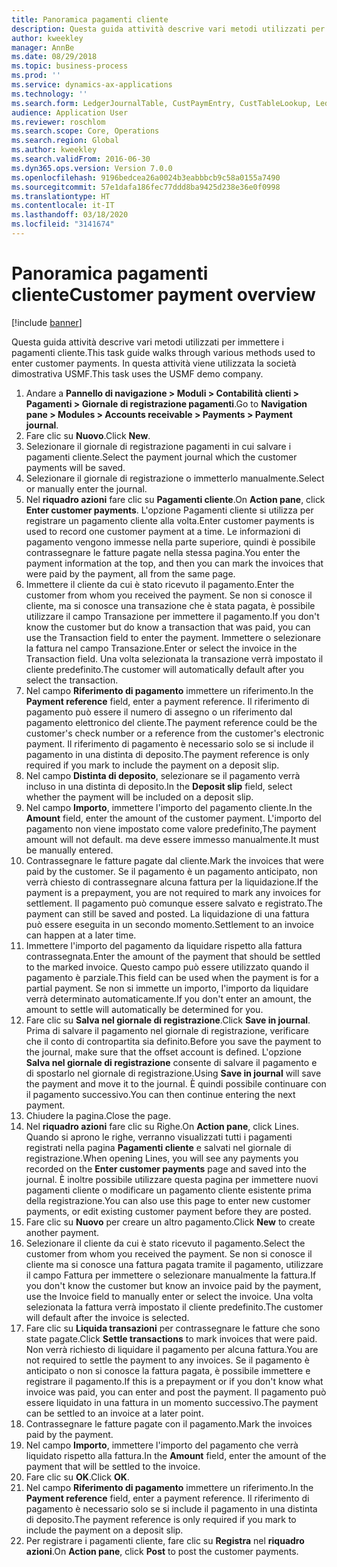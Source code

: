 ```yaml
---
title: Panoramica pagamenti cliente
description: Questa guida attività descrive vari metodi utilizzati per immettere i pagamenti cliente.
author: kweekley
manager: AnnBe
ms.date: 08/29/2018
ms.topic: business-process
ms.prod: ''
ms.service: dynamics-ax-applications
ms.technology: ''
ms.search.form: LedgerJournalTable, CustPaymEntry, CustTableLookup, LedgerJournalTransCustPaym, CustOpenTrans, BankAccountTableLookUp
audience: Application User
ms.reviewer: roschlom
ms.search.scope: Core, Operations
ms.search.region: Global
ms.author: kweekley
ms.search.validFrom: 2016-06-30
ms.dyn365.ops.version: Version 7.0.0
ms.openlocfilehash: 9196bedcea26a0024b3eabbbcb9c58a0155a7490
ms.sourcegitcommit: 57e1dafa186fec77ddd8ba9425d238e36e0f0998
ms.translationtype: HT
ms.contentlocale: it-IT
ms.lasthandoff: 03/18/2020
ms.locfileid: "3141674"
---
```

# <a name="customer-payment-overview"></a><span data-ttu-id="261b0-103">Panoramica pagamenti cliente</span><span class="sxs-lookup"><span data-stu-id="261b0-103">Customer payment overview</span></span>

[!include [banner](../../includes/banner.md)]

<span data-ttu-id="261b0-104">Questa guida attività descrive vari metodi utilizzati per immettere i pagamenti cliente.</span><span class="sxs-lookup"><span data-stu-id="261b0-104">This task guide walks through various methods used to enter customer payments.</span></span> <span data-ttu-id="261b0-105">In questa attività viene utilizzata la società dimostrativa USMF.</span><span class="sxs-lookup"><span data-stu-id="261b0-105">This task uses the USMF demo company.</span></span>

1. <span data-ttu-id="261b0-106">Andare a **Pannello di navigazione > Moduli > Contabilità clienti > Pagamenti > Giornale di registrazione pagamenti**.</span><span class="sxs-lookup"><span data-stu-id="261b0-106">Go to **Navigation pane > Modules > Accounts receivable > Payments > Payment journal**.</span></span>
2. <span data-ttu-id="261b0-107">Fare clic su **Nuovo**.</span><span class="sxs-lookup"><span data-stu-id="261b0-107">Click **New**.</span></span>
3. <span data-ttu-id="261b0-108">Selezionare il giornale di registrazione pagamenti in cui salvare i pagamenti cliente.</span><span class="sxs-lookup"><span data-stu-id="261b0-108">Select the payment journal which the customer payments will be saved.</span></span>
4. <span data-ttu-id="261b0-109">Selezionare il giornale di registrazione o immetterlo manualmente.</span><span class="sxs-lookup"><span data-stu-id="261b0-109">Select or manually enter the journal.</span></span>
5. <span data-ttu-id="261b0-110">Nel **riquadro azioni** fare clic su **Pagamenti cliente**.</span><span class="sxs-lookup"><span data-stu-id="261b0-110">On **Action pane**, click **Enter customer payments**.</span></span> <span data-ttu-id="261b0-111">L'opzione Pagamenti cliente si utilizza per registrare un pagamento cliente alla volta.</span><span class="sxs-lookup"><span data-stu-id="261b0-111">Enter customer payments is used to record one customer payment at a time.</span></span> <span data-ttu-id="261b0-112">Le informazioni di pagamento vengono immesse nella parte superiore, quindi è possibile contrassegnare le fatture pagate nella stessa pagina.</span><span class="sxs-lookup"><span data-stu-id="261b0-112">You enter the payment information at the top, and then you can mark the invoices that were paid by the payment, all from the same page.</span></span>  
6. <span data-ttu-id="261b0-113">Immettere il cliente da cui è stato ricevuto il pagamento.</span><span class="sxs-lookup"><span data-stu-id="261b0-113">Enter the customer from whom you received the payment.</span></span> <span data-ttu-id="261b0-114">Se non si conosce il cliente, ma si conosce una transazione che è stata pagata, è possibile utilizzare il campo Transazione per immettere il pagamento.</span><span class="sxs-lookup"><span data-stu-id="261b0-114">If you don't know the customer but do know a transaction that was paid, you can use the Transaction field to enter the payment.</span></span> <span data-ttu-id="261b0-115">Immettere o selezionare la fattura nel campo Transazione.</span><span class="sxs-lookup"><span data-stu-id="261b0-115">Enter or select the invoice in the Transaction field.</span></span> <span data-ttu-id="261b0-116">Una volta selezionata la transazione verrà impostato il cliente predefinito.</span><span class="sxs-lookup"><span data-stu-id="261b0-116">The customer will automatically default after you select the transaction.</span></span>
7. <span data-ttu-id="261b0-117">Nel campo **Riferimento di pagamento** immettere un riferimento.</span><span class="sxs-lookup"><span data-stu-id="261b0-117">In the **Payment reference** field, enter a payment reference.</span></span> <span data-ttu-id="261b0-118">Il riferimento di pagamento può essere il numero di assegno o un riferimento dal pagamento elettronico del cliente.</span><span class="sxs-lookup"><span data-stu-id="261b0-118">The payment reference could be the customer's check number or a reference from the customer's electronic payment.</span></span> <span data-ttu-id="261b0-119">Il riferimento di pagamento è necessario solo se si include il pagamento in una distinta di deposito.</span><span class="sxs-lookup"><span data-stu-id="261b0-119">The payment reference is only required if you mark to include the payment on a deposit slip.</span></span>  
8. <span data-ttu-id="261b0-120">Nel campo **Distinta di deposito**, selezionare se il pagamento verrà incluso in una distinta di deposito.</span><span class="sxs-lookup"><span data-stu-id="261b0-120">In the **Deposit slip** field, select whether the payment will be included on a deposit slip.</span></span> 
9. <span data-ttu-id="261b0-121">Nel campo **Importo**, immettere l'importo del pagamento cliente.</span><span class="sxs-lookup"><span data-stu-id="261b0-121">In the **Amount** field, enter the amount of the customer payment.</span></span> <span data-ttu-id="261b0-122">L'importo del pagamento non viene impostato come valore predefinito,</span><span class="sxs-lookup"><span data-stu-id="261b0-122">The payment amount will not default.</span></span> <span data-ttu-id="261b0-123">ma deve essere immesso manualmente.</span><span class="sxs-lookup"><span data-stu-id="261b0-123">It must be manually entered.</span></span> 
10. <span data-ttu-id="261b0-124">Contrassegnare le fatture pagate dal cliente.</span><span class="sxs-lookup"><span data-stu-id="261b0-124">Mark the invoices that were paid by the customer.</span></span> <span data-ttu-id="261b0-125">Se il pagamento è un pagamento anticipato, non verrà chiesto di contrassegnare alcuna fattura per la liquidazione.</span><span class="sxs-lookup"><span data-stu-id="261b0-125">If the payment is a prepayment, you are not required to mark any invoices for settlement.</span></span> <span data-ttu-id="261b0-126">Il pagamento può comunque essere salvato e registrato.</span><span class="sxs-lookup"><span data-stu-id="261b0-126">The payment can still be saved and posted.</span></span> <span data-ttu-id="261b0-127">La liquidazione di una fattura può essere eseguita in un secondo momento.</span><span class="sxs-lookup"><span data-stu-id="261b0-127">Settlement to an invoice can happen at a later time.</span></span>
11. <span data-ttu-id="261b0-128">Immettere l'importo del pagamento da liquidare rispetto alla fattura contrassegnata.</span><span class="sxs-lookup"><span data-stu-id="261b0-128">Enter the amount of the payment that should be settled to the marked invoice.</span></span> <span data-ttu-id="261b0-129">Questo campo può essere utilizzato quando il pagamento è parziale.</span><span class="sxs-lookup"><span data-stu-id="261b0-129">This field can be used when the payment is for a partial payment.</span></span> <span data-ttu-id="261b0-130">Se non si immette un importo, l'importo da liquidare verrà determinato automaticamente.</span><span class="sxs-lookup"><span data-stu-id="261b0-130">If you don't enter an amount, the amount to settle will automatically be determined for you.</span></span>
12. <span data-ttu-id="261b0-131">Fare clic su **Salva nel giornale di registrazione**.</span><span class="sxs-lookup"><span data-stu-id="261b0-131">Click **Save in journal**.</span></span> <span data-ttu-id="261b0-132">Prima di salvare il pagamento nel giornale di registrazione, verificare che il conto di contropartita sia definito.</span><span class="sxs-lookup"><span data-stu-id="261b0-132">Before you save the payment to the journal, make sure that the offset account is defined.</span></span> <span data-ttu-id="261b0-133">L'opzione **Salva nel giornale di registrazione** consente di salvare il pagamento e di spostarlo nel giornale di registrazione.</span><span class="sxs-lookup"><span data-stu-id="261b0-133">Using **Save in journal** will save the payment and move it to the journal.</span></span> <span data-ttu-id="261b0-134">È quindi possibile continuare con il pagamento successivo.</span><span class="sxs-lookup"><span data-stu-id="261b0-134">You can then continue entering the next payment.</span></span>
13. <span data-ttu-id="261b0-135">Chiudere la pagina.</span><span class="sxs-lookup"><span data-stu-id="261b0-135">Close the page.</span></span>
14. <span data-ttu-id="261b0-136">Nel **riquadro azioni** fare clic su Righe.</span><span class="sxs-lookup"><span data-stu-id="261b0-136">On **Action pane**, click Lines.</span></span> <span data-ttu-id="261b0-137">Quando si aprono le righe, verranno visualizzati tutti i pagamenti registrati nella pagina **Pagamenti cliente** e salvati nel giornale di registrazione.</span><span class="sxs-lookup"><span data-stu-id="261b0-137">When opening Lines, you will see any payments you recorded on the **Enter customer payments** page and saved into the journal.</span></span> <span data-ttu-id="261b0-138">È inoltre possibile utilizzare questa pagina per immettere nuovi pagamenti cliente o modificare un pagamento cliente esistente prima della registrazione.</span><span class="sxs-lookup"><span data-stu-id="261b0-138">You can also use this page to enter new customer payments, or edit existing customer payment before they are posted.</span></span>
15. <span data-ttu-id="261b0-139">Fare clic su **Nuovo** per creare un altro pagamento.</span><span class="sxs-lookup"><span data-stu-id="261b0-139">Click **New** to create another payment.</span></span> 
16. <span data-ttu-id="261b0-140">Selezionare il cliente da cui è stato ricevuto il pagamento.</span><span class="sxs-lookup"><span data-stu-id="261b0-140">Select the customer from whom you received the payment.</span></span> <span data-ttu-id="261b0-141">Se non si conosce il cliente ma si conosce una fattura pagata tramite il pagamento, utilizzare il campo Fattura per immettere o selezionare manualmente la fattura.</span><span class="sxs-lookup"><span data-stu-id="261b0-141">If you don't know the customer but know an invoice paid by the payment, use the Invoice field to manually enter or select the invoice.</span></span> <span data-ttu-id="261b0-142">Una volta selezionata la fattura verrà impostato il cliente predefinito.</span><span class="sxs-lookup"><span data-stu-id="261b0-142">The customer will default after the invoice is selected.</span></span>  
17. <span data-ttu-id="261b0-143">Fare clic su **Liquida transazioni** per contrassegnare le fatture che sono state pagate.</span><span class="sxs-lookup"><span data-stu-id="261b0-143">Click **Settle transactions** to mark invoices that were paid.</span></span> <span data-ttu-id="261b0-144">Non verrà richiesto di liquidare il pagamento per alcuna fattura.</span><span class="sxs-lookup"><span data-stu-id="261b0-144">You are not required to settle the payment to any invoices.</span></span> <span data-ttu-id="261b0-145">Se il pagamento è anticipato o non si conosce la fattura pagata, è possibile immettere e registrare il pagamento.</span><span class="sxs-lookup"><span data-stu-id="261b0-145">If this is a prepayment or if you don't know what invoice was paid, you can enter and post the payment.</span></span> <span data-ttu-id="261b0-146">Il pagamento può essere liquidato in una fattura in un momento successivo.</span><span class="sxs-lookup"><span data-stu-id="261b0-146">The payment can be settled to an invoice at a later point.</span></span>  
18. <span data-ttu-id="261b0-147">Contrassegnare le fatture pagate con il pagamento.</span><span class="sxs-lookup"><span data-stu-id="261b0-147">Mark the invoices paid by the payment.</span></span> 
19. <span data-ttu-id="261b0-148">Nel campo **Importo**, immettere l'importo del pagamento che verrà liquidato rispetto alla fattura.</span><span class="sxs-lookup"><span data-stu-id="261b0-148">In the **Amount** field, enter the amount of the payment that will be settled to the invoice.</span></span>
20. <span data-ttu-id="261b0-149">Fare clic su **OK**.</span><span class="sxs-lookup"><span data-stu-id="261b0-149">Click **OK**.</span></span>
21. <span data-ttu-id="261b0-150">Nel campo **Riferimento di pagamento** immettere un riferimento.</span><span class="sxs-lookup"><span data-stu-id="261b0-150">In the **Payment reference** field, enter a payment reference.</span></span> <span data-ttu-id="261b0-151">Il riferimento di pagamento è necessario solo se si include il pagamento in una distinta di deposito.</span><span class="sxs-lookup"><span data-stu-id="261b0-151">The payment reference is only required if you mark to include the payment on a deposit slip.</span></span>  
22. <span data-ttu-id="261b0-152">Per registrare i pagamenti cliente, fare clic su **Registra** nel **riquadro azioni**.</span><span class="sxs-lookup"><span data-stu-id="261b0-152">On **Action pane**, click **Post** to post the customer payments.</span></span> 

